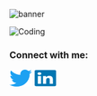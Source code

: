 ![banner](https://user-images.githubusercontent.com/11966417/184624502-91368667-f056-467f-8f54-fded774075ec.png)




<img alt="Coding" width="400" src="https://user-images.githubusercontent.com/11966417/184622164-e2a65ae4-345e-477b-9b5d-32aa59ce09cc.gif">
<h3 align="left">Connect with me:</h3>
<p align="left">
<a href="https://twitter.com/vydi_v" target="blank"><img align="center" src="https://github.com/devicons/devicon/blob/master/icons/twitter/twitter-original.svg" alt="" height="30" width="40" /></a>
<a href="https://www.linkedin.com/in/diana-p-a649691b5/" target="blank"><img align="center" src="https://github.com/devicons/devicon/blob/master/icons/linkedin/linkedin-original.svg" alt="" height="30" width="40" /></a>
</p>

<!--
**Vydi/Vydi** is a ✨ _special_ ✨ repository because its `README.md` (this file) appears on your GitHub profile.

Here are some ideas to get you started:

- 🔭 I’m currently working on ...
- 🌱 I’m currently learning ...
- 👯 I’m looking to collaborate on ...
- 🤔 I’m looking for help with ...
- 💬 Ask me about ...
- 📫 How to reach me: ...
- 😄 Pronouns: ...
- ⚡ Fun fact: ...
-->
